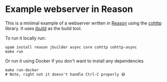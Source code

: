 # Example webserver in Reason

This is a minimal example of a webserver written in [Reason][reason] using the
[cohttp][cohttp] library. It uses [jbuild][jbuilder] as the build tool.

To run it locally run:

    opam install reason jbuilder async core cohttp cohttp-async
    make run

Or run it using Docker if you don't want to install any dependencies

    make run-docker
    # Note, right not it doesn't handle Ctrl-C properly 😅

[jbuilder]: http://jbuilder.readthedocs.io/en/latest/
[reason]: https://reasonml.github.io/
[cohttp]: https://github.com/mirage/ocaml-cohttp
